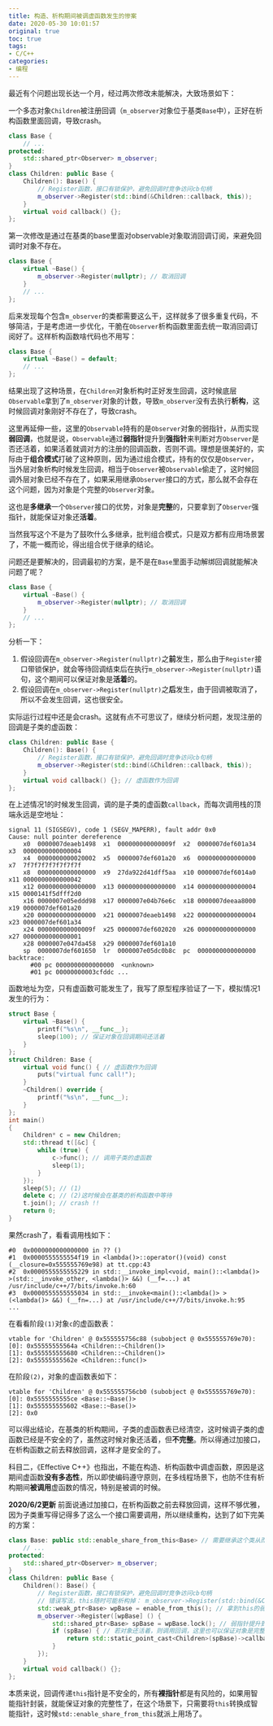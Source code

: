 ```yaml
---
title: 构造、析构期间被调虚函数发生的惨案
date: 2020-05-30 10:01:57
original: true
toc: true
tags:
- C/C++
categories:
- 编程
---
```


最近有个问题出现长达一个月，经过两次修改未能解决，大致场景如下：

一个多态对象`Children`被注册回调（`m_observer`对象位于基类`Base`中），正好在析构函数里面回调，导致crash。
```cpp
class Base {
    // ...
protected:
    std::shared_ptr<Observer> m_observer;
}
class Children: public Base {
    Children(): Base() {
        // Register函数，接口有锁保护，避免回调时竞争访问cb句柄
        m_observer->Register(std::bind(&Children::callback, this));
    }
    virtual void callback() {};
};
```

第一次修改是通过在基类的base里面对observable对象取消回调订阅，来避免回调时对象不存在。
```cpp
class Base {
    virtual ~Base() {
        m_observer->Register(nullptr); // 取消回调
    }
    // ...
};
```

后来发现每个包含`m_observer`的类都需要这么干，这样就多了很多重复代码，不够简洁，于是考虑进一步优化，干脆在`Observer`析构函数里面去统一取消回调订阅好了。这样析构函数啥代码也不用写：
```cpp
class Base {
    virtual ~Base() = default;
    // ...
};
```

结果出现了这种场景，在`Children`对象析构时正好发生回调，这时候底层`Observable`拿到了`m_observer`对象的计数，导致`m_observer`没有去执行**析构**，这时候回调对象刚好不存在了，导致crash。

这里再延伸一些，这里的`Observable`持有的是`Observer`对象的弱指针，从而实现**弱回调**，也就是说，`Observable`通过**弱指针**提升到**强指针**来判断对方`Observer`是否还活着，如果活着就调对方的注册的回调函数，否则不调。理想是很美好的，实际由于**组合模式**打破了这种原则，因为通过组合模式，持有的仅仅是`Observer`，当外层对象析构时候发生回调，相当于`Observer`被`Observable`偷走了，这时候回调外层对象已经不存在了，如果采用继承`Observer`接口的方式，那么就不会存在这个问题，因为对象是个完整的`Observer`对象。

这也是**多继承**一个`Observer`接口的优势，对象是**完整**的，只要拿到了`Observer`强指针，就能保证对象还**活着**。

当然我写这个不是为了鼓吹什么多继承，批判组合模式，只是双方都有应用场景罢了，不能一概而论，得出组合优于继承的结论。

问题还是要解决的，回调最初的方案，是不是在`Base`里面手动解绑回调就能解决问题了呢？
```cpp
class Base {
    virtual ~Base() {
        m_observer->Register(nullptr); // 取消回调
    }
    // ...
};
```

分析一下：
1. 假设回调在`m_observer->Register(nullptr)`之**前**发生，那么由于`Register`接口带锁保护，就会等待回调结束后在执行`m_observer->Register(nullptr)`语句，这个期间可以保证对象是**活着**的。
2. 假设回调在`m_observer->Register(nullptr)`之**后**发生，由于回调被取消了，所以不会发生回调，这也很安全。

实际运行过程中还是会crash。这就有点不可思议了，继续分析问题，发现注册的回调是子类的虚函数：
```cpp
class Children: public Base {
    Children(): Base() {
        // Register函数，接口有锁保护，避免回调时竞争访问cb句柄
        m_observer->Register(std::bind(&Children::callback, this));
    }
    virtual void callback() {}; // 虚函数作为回调
};
```

在上述情况1的时候发生回调，调的是子类的虚函数`callback`，而每次调用栈的顶端永远是空地址：
```
signal 11 (SIGSEGV), code 1 (SEGV_MAPERR), fault addr 0x0
Cause: null pointer dereference
    x0  0000007deaeb1498  x1  000000000000009f  x2  0000007def601a34  x3  0000000000000004
    x4  0000000000020002  x5  0000007def601a20  x6  0000000000000000  x7  7f7f7f7f7f7f7f7f
    x8  0000000000000000  x9  27da922d41dff5aa  x10 0000007def6014a0  x11 0000000000000042
    x12 0000000000000000  x13 0000000000000000  x14 0000000000000004  x15 0000141f5dfff2d0
    x16 0000007e05eddd98  x17 0000007e04b76e6c  x18 0000007deeaa8000  x19 0000007def601a20
    x20 0000000000000000  x21 0000007deaeb1498  x22 0000000000000004  x23 0000007def601a34
    x24 000000000000009f  x25 0000007def602020  x26 0000000000000000  x27 0000000000000001
    x28 0000007e047da458  x29 0000007def601a10
    sp  0000007def601650  lr  0000007e05dc0b8c  pc  0000000000000000
backtrace:
      #00 pc 0000000000000000  <unknown>
      #01 pc 00000000003cfddc ...
```

函数地址为空，只有虚函数可能发生了，我写了原型程序验证了一下，模拟情况1发生的行为：
```cpp
struct Base {
    virtual ~Base() {
        printf("%s\n", __func__);
        sleep(100); // 保证对象在回调期间还活着
    }
};
struct Children: Base {
    virtual void func() { // 虚函数作为回调
        puts("virtual func call!");
    }
    ~Children() override {
        printf("%s\n", __func__);
    }
};
int main()
{
    Children* c = new Children;
    std::thread t([&c] {
        while (true) {
            c->func(); // 调用子类的虚函数
            sleep(1);
        }
    });
    sleep(5); // (1)
    delete c; // (2)这时候会在基类的析构函数中等待
    t.join(); // crash !!
    return 0;
}
```

果然crash了，看看调用栈如下：
```
#0  0x0000000000000000 in ?? ()
#1  0x0000555555554f19 in <lambda()>::operator()(void) const (__closure=0x555555769e98) at tt.cpp:43
#2  0x0000555555555229 in std::__invoke_impl<void, main()::<lambda()> >(std::__invoke_other, <lambda()> &&) (__f=...) at /usr/include/c++/7/bits/invoke.h:60
#3  0x0000555555555034 in std::__invoke<main()::<lambda()> >(<lambda()> &&) (__fn=...) at /usr/include/c++/7/bits/invoke.h:95
...
```

在看看阶段`(1)`对象`c`的虚函数表：
```
vtable for 'Children' @ 0x555555756c88 (subobject @ 0x555555769e70):
[0]: 0x55555555564a <Children::~Children()>
[1]: 0x555555555680 <Children::~Children()>
[2]: 0x55555555562e <Children::func()>
```

在阶段`(2)`，对象的虚函数表如下：
```
vtable for 'Children' @ 0x555555756cb0 (subobject @ 0x555555769e70):
[0]: 0x5555555555ce <Base::~Base()>
[1]: 0x555555555602 <Base::~Base()>
[2]: 0x0
```

可以得出结论，在基类的析构期间，子类的虚函数表已经清空，这时候调子类的虚函数已经是不安全的了，虽然这时候对象还活着，但**不完整**。所以得通过加接口，在析构函数之前去释放回调，这样才是安全的了。

科目二，《Effective C++》也指出，不能在构造、析构函数中调虚函数，原因是这期间虚函数**没有多态性**，所以即使编码遵守原则，在多线程场景下，也防不住有析构期间**被调用**虚函数的情况，特别是被调的时候。

**2020/6/2更新**
前面说通过加接口，在析构函数之前去释放回调，这样不够优雅，因为子类重写得记得多了这么一个接口需要调用，所以继续重构，达到了如下完美的方案：
```cpp
class Base: public std::enable_share_from_this<Base> // 需要继承这个类从而拿到this的智能指针 {
    // ...
protected:
    std::shared_ptr<Observer> m_observer;
}
class Children: public Base {
    Children(): Base() {
        // Register函数，接口有锁保护，避免回调时竞争访问cb句柄
        // 错误写法，this随时可能析构掉： m_observer->Register(std::bind(&Children::callback, this));
        std::weak_ptr<Base> wpBase = enable_from_this(); // 拿到this的弱指针
        m_observer->Register([wpBase] () {
            std::shared_ptr<Base> spBase = wpBase.lock(); // 弱指针提升到强指针
            if (spBase) { // 若对象还活着，则调用回调，这里也可以保证对象是完整的。
                return std::static_point_cast<Children>(spBase)->callback() 
            }
        });
    }
    virtual void callback() {};
};
```

本质来说，回调传递`this`指针是不安全的，所有**裸指针**都是有风险的，如果用智能指针封装，就能保证对象的完整性了，在这个场景下，只需要将`this`转换成智能指针，这时候`std::enable_share_from_this`就派上用场了。
